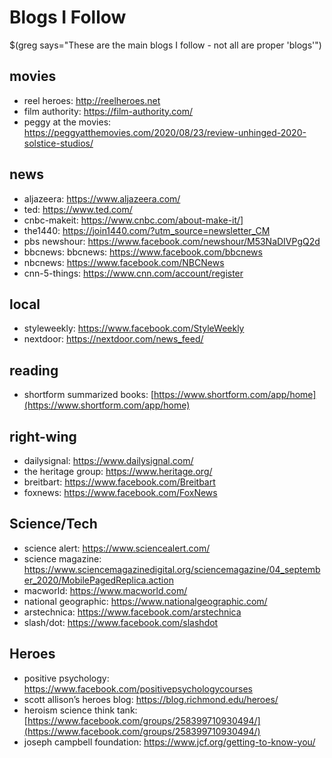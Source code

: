 # Blogs I Follow
$(greg says="These are the main blogs I follow - not all are proper 'blogs'")

## movies
* reel heroes: http://reelheroes.net
* film authority: https://film-authority.com/
* peggy at the movies: https://peggyatthemovies.com/2020/08/23/review-unhinged-2020-solstice-studios/

## news
* aljazeera: https://www.aljazeera.com/
* ted: https://www.ted.com/
* cnbc-makeit: https://www.cnbc.com/about-make-it/]
* the1440: https://join1440.com/?utm_source=newsletter_CM
* pbs newshour: https://www.facebook.com/newshour/M53NaDIVPgQ2d
* bbcnews: bbcnews: https://www.facebook.com/bbcnews
* nbcnews: https://www.facebook.com/NBCNews
* cnn-5-things: https://www.cnn.com/account/register

## local
* styleweekly: https://www.facebook.com/StyleWeekly
* nextdoor: https://nextdoor.com/news_feed/


## reading
* shortform summarized books: [https://www.shortform.com/app/home](https://www.shortform.com/app/home)

## right-wing
* dailysignal: https://www.dailysignal.com/
* the heritage group: https://www.heritage.org/
* breitbart: https://www.facebook.com/Breitbart
* foxnews: https://www.facebook.com/FoxNews
  
## Science/Tech
* science alert: https://www.sciencealert.com/
* science magazine: https://www.sciencemagazinedigital.org/sciencemagazine/04_september_2020/MobilePagedReplica.action
* macworld: https://www.macworld.com/
* national geographic: https://www.nationalgeographic.com/
* arstechnica: https://www.facebook.com/arstechnica
* slash/dot: https://www.facebook.com/slashdot

## Heroes
* positive psychology: https://www.facebook.com/positivepsychologycourses
* scott allison’s heroes blog: https://blog.richmond.edu/heroes/
* heroism science think tank:  [https://www.facebook.com/groups/258399710930494/](https://www.facebook.com/groups/258399710930494/)
* joseph campbell foundation: https://www.jcf.org/getting-to-know-you/
<!--stackedit_data:
eyJoaXN0b3J5IjpbMTcyNDc1NDEsMTcyMDE1MzA2MywtODcyMz
IxOTM4XX0=
-->